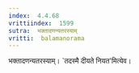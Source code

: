 ```yaml
---
index:  4.4.68
vrittiindex:  1599
sutra:  भक्तादणन्यतरस्याम्
vritti:  balamanorama 
---
```


भक्तादणन्यतरस्याम्। `तदस्मै दीयते नियत'मित्येव।

